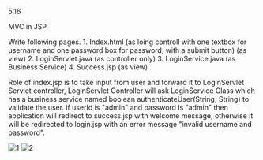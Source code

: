 5.16

MVC in JSP 

Write following pages. 
    1. Index.html (as loing controll with one textbox for username and one password box for password, with a submit button) (as view)
    2. LoginServlet.java (as controller only)
    3. LoginService.java (as Business Service)
    4. Success.jsp (as view)

Role of index.jsp is to take input from user and forward it to LoginServlet Servlet controller, LoginServlet Controller will ask LoginService Class which has a business service named boolean authenticateUser(String, String) to validate the user. if userId is "admin" and password is "admin" then application will redirect to success.jsp with welcome <username> message, otherwise it will be redirected to login.jsp with an error message "invalid username and password". 

![1](https://cloud.githubusercontent.com/assets/16977137/14417101/e7a6eabc-ffce-11e5-89d4-5bf5a0a2c466.png)
![2](https://cloud.githubusercontent.com/assets/16977137/14417103/e7d2439c-ffce-11e5-9228-c52b27452834.png)

